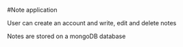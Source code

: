 #Note application

User can create an account and write, edit and delete notes

Notes are stored on a mongoDB database
